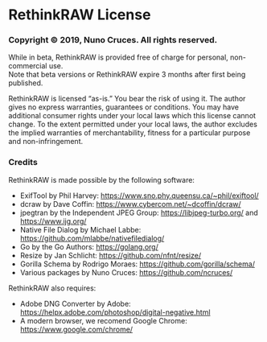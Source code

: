 # RethinkRAW License

### Copyright © 2019, Nuno Cruces. All rights reserved.

While in beta, RethinkRAW is provided free of charge for personal, non-commercial use.  
Note that beta versions or RethinkRAW expire 3 months after first being published.

RethinkRAW is licensed “as-is.” You bear the risk of using it.
The author gives no express warranties, guarantees or conditions.
You may have additional consumer rights under your local laws which this license cannot change.
To the extent permitted under your local laws,
the author excludes the implied warranties of merchantability,
fitness for a particular purpose and non-infringement.

### Credits

RethinkRAW is made possible by the following software:

* ExifTool by Phil Harvey: https://www.sno.phy.queensu.ca/~phil/exiftool/
* dcraw by Dave Coffin: https://www.cybercom.net/~dcoffin/dcraw/
* jpegtran by the Independent JPEG Group: https://libjpeg-turbo.org/ and https://www.ijg.org/
* Native File Dialog by Michael Labbe: https://github.com/mlabbe/nativefiledialog/
* Go by the Go Authors: https://golang.org/
* Resize by Jan Schlicht: https://github.com/nfnt/resize/
* Gorilla Schema by Rodrigo Moraes: https://github.com/gorilla/schema/
* Various packages by Nuno Cruces: https://github.com/ncruces/

RethinkRAW also requires:

* Adobe DNG Converter by Adobe: https://helpx.adobe.com/photoshop/digital-negative.html
* A modern browser, we recomend Google Chrome: https://www.google.com/chrome/
